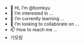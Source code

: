 - 👋 Hi, I’m @bomkyu
- 👀 I’m interested in ...
- 🌱 I’m currently learning ...
- 💞️ I’m looking to collaborate on ...
- 📫 How to reach me ...
- 기모링
<!---
bomkyu/bomkyu is a ✨ special ✨ repository because its `README.md` (this file) appears on your GitHub profile.
You can click the Preview link to take a look at your changes.
--->
